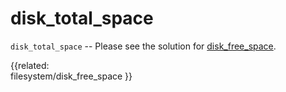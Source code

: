 # disk_total_space

`disk_total_space` -- Please see the solution for
[disk_free_space](../filesystem/disk_free_space).


{{related:                
    filesystem/disk_free_space
}}
